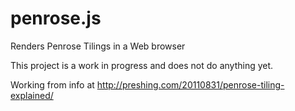 # penrose.js
Renders Penrose Tilings in a Web browser

This project is a work in progress and does not do anything yet.

Working from info at http://preshing.com/20110831/penrose-tiling-explained/
